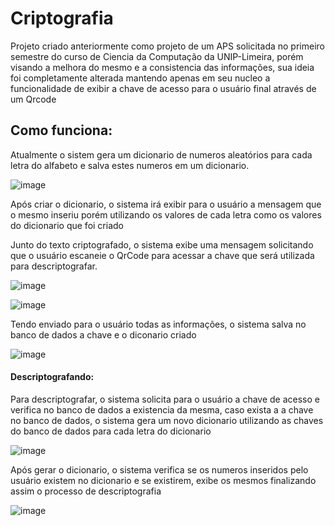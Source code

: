 # Criptografia
Projeto criado anteriormente como projeto de um APS solicitada no primeiro semestre do curso de Ciencia da Computação da UNIP-Limeira, porém visando a melhora do mesmo e a consistencia das informações, sua ideia foi completamente alterada mantendo apenas em seu nucleo a funcionalidade de exibir a chave de acesso para o usuário final através de um Qrcode
## Como funciona:
Atualmente o sistem gera um dicionario de numeros aleatórios para cada letra do alfabeto e salva estes numeros em um dicionario.

![image](https://user-images.githubusercontent.com/57547119/159199644-c0a65dec-9621-44bb-8991-6a82350c4bef.png)

Após criar o dicionario, o sistema irá exibir para o usuário a mensagem que o mesmo inseriu porém utilizando os valores de cada letra como os valores do dicionario que foi criado

Junto do texto criptografado, o sistema exibe uma mensagem solicitando que o usuário escaneie o QrCode para acessar a chave que será utilizada para descriptografar.

![image](https://user-images.githubusercontent.com/57547119/159199909-c3a3fc81-d708-4817-accb-bc7b4bf414f8.png)

![image](https://user-images.githubusercontent.com/57547119/159199925-9f34865a-99fd-4531-9a91-062c52474e41.png)

Tendo enviado para o usuário todas as informações, o sistema salva no banco de dados a chave e o diconario criado

![image](https://user-images.githubusercontent.com/57547119/159200027-cba1fe4c-f0eb-4995-b8d2-990c192bdf42.png)

#### Descriptografando:

Para descriptografar, o sistema solicita para o usuário a chave de acesso e verifica no banco de dados a existencia da mesma, caso exista a a chave no banco de dados, o sistema gera um novo dicionario utilizando as chaves do banco de dados para cada letra do dicionario

![image](https://user-images.githubusercontent.com/57547119/159200249-5ee7a064-43c4-4aeb-ba55-8e403a8ca682.png)

Após gerar o dicionario, o sistema verifica se os numeros inseridos pelo usuário existem no dicionario e se existirem, exibe os mesmos finalizando assim o processo de descriptografia

![image](https://user-images.githubusercontent.com/57547119/159200358-6d93f519-8213-4514-8ce7-3d6e6d1e7284.png)

